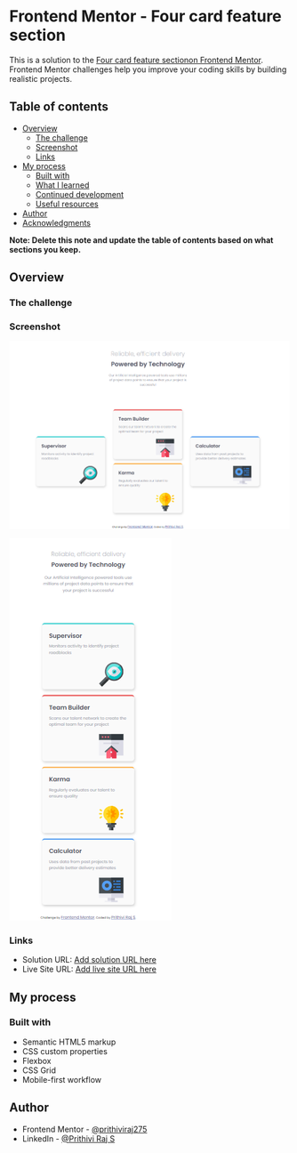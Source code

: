# Frontend Mentor - Four card feature section


This is a solution to the [Four card feature sectionon Frontend Mentor](https://www.frontendmentor.io/challenges/four-card-feature-section-weK1eFYK/hub). Frontend Mentor challenges help you improve your coding skills by building realistic projects. 

## Table of contents

- [Overview](#overview)
  - [The challenge](#the-challenge)
  - [Screenshot](#screenshot)
  - [Links](#links)
- [My process](#my-process)
  - [Built with](#built-with)
  - [What I learned](#what-i-learned)
  - [Continued development](#continued-development)
  - [Useful resources](#useful-resources)
- [Author](#author)
- [Acknowledgments](#acknowledgments)

**Note: Delete this note and update the table of contents based on what sections you keep.**

## Overview

### The challenge



### Screenshot

![Desktop](screenshots/desktop.png)

![Mobile](screenshots/mobile.png)

### Links

- Solution URL: [Add solution URL here](https://github.com/prithiviraj275/Four-card-feature-section.github.io.git)
- Live Site URL: [Add live site URL here](https://prithiviraj275.github.io/Four-card-feature-section.github.io/)

## My process

### Built with

- Semantic HTML5 markup
- CSS custom properties
- Flexbox
- CSS Grid
- Mobile-first workflow

## Author

- Frontend Mentor - [@prithiviraj275](https://www.frontendmentor.io/profile/prithiviraj275)
- LinkedIn - [@Prithivi Raj S](https://linkedin.com/in/prithivi-raj-s-1b2367159)

